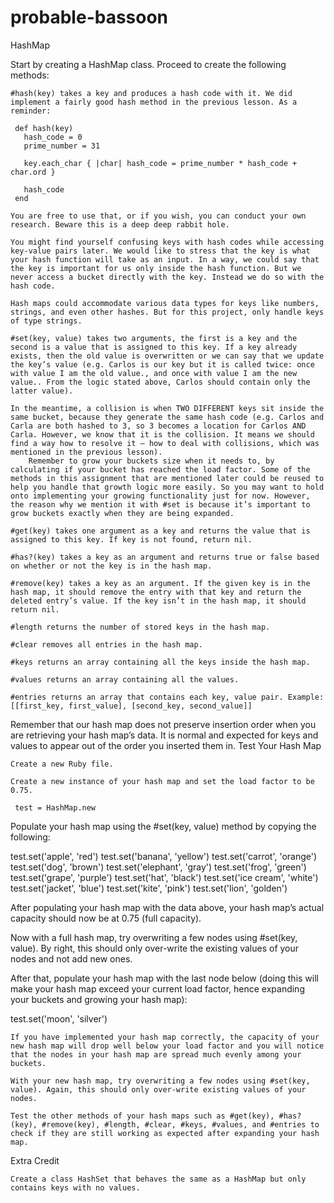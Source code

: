 # probable-bassoon
HashMap

Start by creating a HashMap class. Proceed to create the following methods:

    #hash(key) takes a key and produces a hash code with it. We did implement a fairly good hash method in the previous lesson. As a reminder:

     def hash(key)
       hash_code = 0
       prime_number = 31
          
       key.each_char { |char| hash_code = prime_number * hash_code + char.ord }
          
       hash_code
     end

    You are free to use that, or if you wish, you can conduct your own research. Beware this is a deep deep rabbit hole.

    You might find yourself confusing keys with hash codes while accessing key-value pairs later. We would like to stress that the key is what your hash function will take as an input. In a way, we could say that the key is important for us only inside the hash function. But we never access a bucket directly with the key. Instead we do so with the hash code.

    Hash maps could accommodate various data types for keys like numbers, strings, and even other hashes. But for this project, only handle keys of type strings.

    #set(key, value) takes two arguments, the first is a key and the second is a value that is assigned to this key. If a key already exists, then the old value is overwritten or we can say that we update the key’s value (e.g. Carlos is our key but it is called twice: once with value I am the old value., and once with value I am the new value.. From the logic stated above, Carlos should contain only the latter value).

    In the meantime, a collision is when TWO DIFFERENT keys sit inside the same bucket, because they generate the same hash code (e.g. Carlos and Carla are both hashed to 3, so 3 becomes a location for Carlos AND Carla. However, we know that it is the collision. It means we should find a way how to resolve it — how to deal with collisions, which was mentioned in the previous lesson).
        Remember to grow your buckets size when it needs to, by calculating if your bucket has reached the load factor. Some of the methods in this assignment that are mentioned later could be reused to help you handle that growth logic more easily. So you may want to hold onto implementing your growing functionality just for now. However, the reason why we mention it with #set is because it’s important to grow buckets exactly when they are being expanded.

    #get(key) takes one argument as a key and returns the value that is assigned to this key. If key is not found, return nil.

    #has?(key) takes a key as an argument and returns true or false based on whether or not the key is in the hash map.

    #remove(key) takes a key as an argument. If the given key is in the hash map, it should remove the entry with that key and return the deleted entry’s value. If the key isn’t in the hash map, it should return nil.

    #length returns the number of stored keys in the hash map.

    #clear removes all entries in the hash map.

    #keys returns an array containing all the keys inside the hash map.

    #values returns an array containing all the values.

    #entries returns an array that contains each key, value pair. Example: [[first_key, first_value], [second_key, second_value]]

Remember that our hash map does not preserve insertion order when you are retrieving your hash map’s data. It is normal and expected for keys and values to appear out of the order you inserted them in.
Test Your Hash Map

    Create a new Ruby file.

    Create a new instance of your hash map and set the load factor to be 0.75.

     test = HashMap.new

Populate your hash map using the #set(key, value) method by copying the following:

 test.set('apple', 'red')
 test.set('banana', 'yellow')
 test.set('carrot', 'orange')
 test.set('dog', 'brown')
 test.set('elephant', 'gray')
 test.set('frog', 'green')
 test.set('grape', 'purple')
 test.set('hat', 'black')
 test.set('ice cream', 'white')
 test.set('jacket', 'blue')
 test.set('kite', 'pink')
 test.set('lion', 'golden')

After populating your hash map with the data above, your hash map’s actual capacity should now be at 0.75 (full capacity).

Now with a full hash map, try overwriting a few nodes using #set(key, value). By right, this should only over-write the existing values of your nodes and not add new ones.

After that, populate your hash map with the last node below (doing this will make your hash map exceed your current load factor, hence expanding your buckets and growing your hash map):

 test.set('moon', 'silver')

    If you have implemented your hash map correctly, the capacity of your new hash map will drop well below your load factor and you will notice that the nodes in your hash map are spread much evenly among your buckets.

    With your new hash map, try overwriting a few nodes using #set(key, value). Again, this should only over-write existing values of your nodes.

    Test the other methods of your hash maps such as #get(key), #has?(key), #remove(key), #length, #clear, #keys, #values, and #entries to check if they are still working as expected after expanding your hash map.

Extra Credit

    Create a class HashSet that behaves the same as a HashMap but only contains keys with no values.
